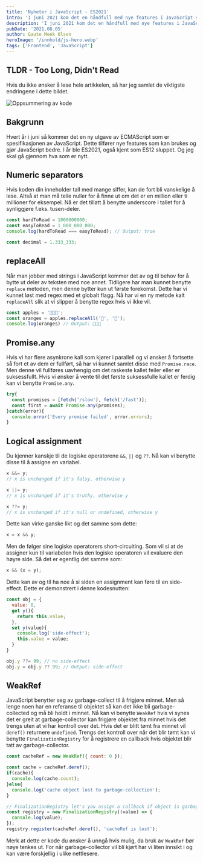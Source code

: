 ```yaml
---
title: 'Nyheter i JavaScript - ES2021'
intro: 'I juni 2021 kom det en håndfull med nye features i JavaScript språket.'
description: 'I juni 2021 kom det en håndfull med nye features i JavaScript språket. Les mer om dem her >>'
pubDate: '2021.08.05'
author: Gaute Meek Olsen
heroImage: '/innhold/js-hero.webp'
tags: ['Frontend', 'JavaScript']
---
```


## TLDR - Too Long, Didn't Read

Hvis du ikke ønsker å lese hele artikkelen, så har jeg samlet de viktigste endringene i dette bildet.

![Oppsummering av kode](/innhold/nyheter-i-javascript-es2021.webp)

## Bakgrunn

Hvert år i juni så kommer det en ny utgave av ECMAScript som er spesifikasjonen av JavaScript. Dette tilfører nye features som kan brukes og gjør JavaScript bedre. I år ble ES2021, også kjent som ES12 sluppet. Og jeg skal gå gjennom hva som er nytt.

## Numeric separators

Hvis koden din inneholder tall med mange siffer, kan de fort bli vanskelige å lese. Altså at man må telle nuller for å finne ut om det er en million eller ti millioner for eksempel. Nå er det tillatt å benytte underscore i tallet for å synliggjøre f.eks. tusen-deler.

```js
const hardToRead = 1000000000;
const easyToRead = 1_000_000_000;
console.log(hardToRead === easyToRead); // Output: true

const decimal = 1.333_333;
```

## replaceAll

Når man jobber med strings i JavaScript kommer det av og til behov for å bytte ut deler av teksten med noe annet. Tidligere har man kunnet benytte `replace` metoden, men denne bytter kun ut første forekomst. Dette har vi kunnet løst med regex med et globalt flagg. Nå har vi en ny metode kalt `replaceAll` slik at vi slipper å benytte regex hvis vi ikke vil.

```js
const apples = '🍏🍏🍏';
const oranges = apples.replaceAll('🍏', '🍊');
console.log(oranges) // Output: 🍊🍊🍊
```

## Promise.any

Hvis vi har flere asynkrone kall som kjører i parallell og vi ønsker å fortsette så fort et av dem er fullført, så har vi kunnet samlet disse med `Promise.race`. Men denne vil fullføres uavhengig om det raskeste kallet feiler eller er suksessfullt. Hvis vi ønsker å vente til det første suksessfulle kallet er ferdig kan vi benytte `Promise.any`.

```js
try{
  const promises = [fetch('/slow'), fetch('/fast')];
  const first = await Promise.any(promises);
}catch(error){
  console.error('Every promise failed', error.errors);
}
```

## Logical assignment

Du kjenner kanskje til de logiske operatorene `&&`, `||` og `??`. Nå kan vi benytte disse til å assigne en variabel. 

```js
x &&= y; 
// x is unchanged if it's falsy, otherwise y

x ||= y;
// x is unchanged if it's truthy, otherwise y

x ??= y;
// x is unchanged if it's null or undefined, otherwise y
```

Dette kan virke ganske likt og det samme som dette:

```js
x = x && y;
```

Men de følger sine logiske operatorers short-circuiting. Som vil si at de assigner kun til variabelen hvis den logiske operatoren vil evaluere den høyre side. Så det er egentlig det samme som:

```js
x && (x = y);
```

Dette kan av og til ha noe å si siden en assignment kan føre til en side-effect. Dette er demonstrert i denne kodesnutten:

```js
const obj = {
  value: 0,
  get y(){
    return this.value;
  },
  set y(value){
    console.log('side-effect');
    this.value = value;
  }
}

obj.y ??= 99; // no side-effect
obj.y = obj.y ?? 99; // Output: side-effect
```

## WeakRef

JavaScript benytter seg av garbage-collect til å frigjøre minnet. Men så lenge noen har en referanse til objektet så kan det ikke bli garbage-collected og må bli holdt i minnet. Nå kan vi benytte `WeakRef` hvis vi synes det er greit at garbage-collector kan frigjøre objektet fra minnet hvis det trengs uten at vi har kontroll over det. Hvis det er blitt tømt fra minnet vil `deref()` returnere `undefined`. Trengs det kontroll over når det blir tømt kan vi benytte `FinalizationRegistry` for å registrere en callback hvis objektet blir tatt av garbage-collector.

```js
const cacheRef = new WeakRef({ count: 0 });

const cache = cacheRef.deref();
if(cache){
  console.log(cache.count);
}else{
  console.log('cache object lost to garbage-collection');
}

// FinalizationRegistry let's you assign a callback if object is garbage-collected
const registry = new FinalizationRegistry((value) => {
  console.log(value);
});
registry.register(cacheRef.deref(), 'cacheRef is lost');
```

Merk at dette er kode du ønsker å unngå hvis mulig, da bruk av `WeakRef` bør nøye tenkes ut. For når garbage-collector vil bli kjørt har vi liten innsikt i og kan være forskjellig i ulike nettlesere.
